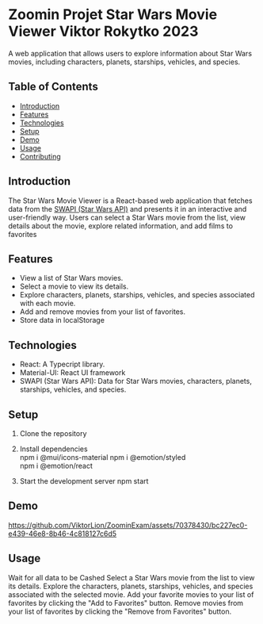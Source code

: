 # Zoomin Projet Star Wars Movie Viewer Viktor Rokytko  2023


A web application that allows users to explore information about Star Wars movies, including characters, planets, starships, vehicles, and species.

## Table of Contents

- [Introduction](#introduction)
- [Features](#features)
- [Technologies](#technologies)
- [Setup](#setup)
- [Demo](#demo)
- [Usage](#usage)
- [Contributing](#contributing)


## Introduction

The Star Wars Movie Viewer is a React-based web application that fetches data from the [SWAPI (Star Wars API)](https://swapi.dev/) and presents it in an interactive and user-friendly way. Users can select a Star Wars movie from the list, view details about the movie, explore related information, and add films to favorites

## Features

- View a list of Star Wars movies.
- Select a movie to view its details.
- Explore characters, planets, starships, vehicles, and species associated with each movie.
- Add and remove movies from your list of favorites.
- Store data in localStorage



## Technologies

- React: A Typecript library.
- Material-UI: React UI framework 
- SWAPI (Star Wars API): Data for Star Wars movies, characters, planets, starships, vehicles, and species.

## Setup

1. Clone the repository

2. Install dependencies  
npm i @mui/icons-material
npm i @emotion/styled    
npm i @emotion/react     


3. Start the development server
npm start

## Demo


https://github.com/ViktorLion/ZoominExam/assets/70378430/bc227ec0-e439-46e8-8b46-4c818127c6d5



## Usage

Wait for all data to be Cashed 
Select a Star Wars movie from the list to view its details.
Explore the characters, planets, starships, vehicles, and species associated with the selected movie.
Add your favorite movies to your list of favorites by clicking the "Add to Favorites" button.
Remove movies from your list of favorites by clicking the "Remove from Favorites" button.
